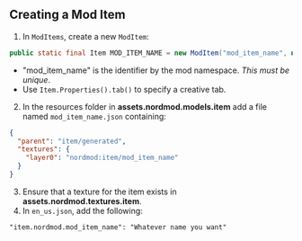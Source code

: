 ## Creating a Mod Item
1. In `ModItems`, create a new `ModItem`:
```java
public static final Item MOD_ITEM_NAME = new ModItem("mod_item_name", new Item.Properties())
```
* "mod_item_name" is the identifier by the mod namespace. _This must be unique_.
* Use `Item.Properties().tab()` to specify a creative tab.
2. In the resources folder in **assets.nordmod.models.item** add a file named `mod_item_name.json` containing:
```json
{
  "parent": "item/generated",
  "textures": {
    "layer0": "nordmod:item/mod_item_name"
  }
}
```
3. Ensure that a texture for the item exists in **assets.nordmod.textures.item**.
4. In `en_us.json`, add the following:
```
"item.nordmod.mod_item_name": "Whatever name you want"
```
